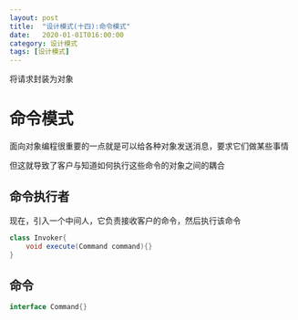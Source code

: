 ```yaml
---
layout: post
title:  "设计模式(十四):命令模式"
date:   2020-01-01T016:00:00
category: 设计模式
tags: [设计模式]
---
```


将请求封装为对象

# 命令模式

面向对象编程很重要的一点就是可以给各种对象发送消息，要求它们做某些事情

但这就导致了客户与知道如何执行这些命令的对象之间的耦合

## 命令执行者

现在，引入一个中间人，它负责接收客户的命令，然后执行该命令

```java
class Invoker{
    void execute(Command command){}
}
```

## 命令

```java
interface Command{}
```




